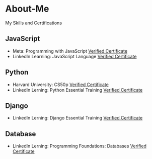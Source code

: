 # About-Me
My Skills and Certifications
## JavaScript
- Meta: Programming with JavaScript [Verified Certificate](https://coursera.org/share/50fcad9aa49a380e6fc5ad3e38b5f50b)
- LinkedIn Learning: JavaScript Language [Verified Certificate](https://www.linkedin.com/learning/certificates/4485583412b5575333b89a4aeadfb27339710d3cb21d26b196c00c529c6f6ef2)

## Python
- Harvard University: CS50p [Verified Certificate](https://certificates.cs50.io/a196319e-fe7a-4e24-a739-1a5ba96b152d.pdf?size=letter)
- LinkedIn Lerning: Python Essential Training [Verified Certificate](https://www.linkedin.com/learning/certificates/57186cada648dab47fcc684fcca29f459d52af43fc177ef9cfb469374cd05e41)

## Django
- LinkedIn Lerning: Django Essential Training [Verified Certificate](https://www.linkedin.com/learning/certificates/2ffdf6d6d12d6f589aeb474347a80425db30a4344e5e05f1f911103fe513c65b)

## Database
- LinkedIn Lerning: Programming Foundations: Databases [Verified Certificate](https://www.linkedin.com/learning/certificates/f669e03a589bb602dfd4932b5367f663286d4ae7199ccf938fcf93dee4d9d4e5)
